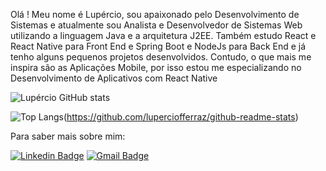 Olá ! Meu nome é Lupércio, sou apaixonado pelo Desenvolvimento de Sistemas e atualmente sou Analista e Desenvolvedor de Sistemas Web utilizando a linguagem Java e a arquitetura J2EE. Também estudo React e React Native para Front End e Spring Boot e NodeJs para Back End e já tenho alguns pequenos projetos desenvolvidos. Contudo, o que mais me inspira são as Aplicações Mobile, por isso estou me especializando no Desenvolvimento de Aplicativos com React Native

![Lupércio GitHub stats](https://github-readme-stats.vercel.app/api?username=luperciofferraz&show_icons=true&theme=dracula&count_private=true)


![Top Langs](https://github-readme-stats.vercel.app/api/top-langs/?username=luperciofferraz&layout=compact)(https://github.com/luperciofferraz/github-readme-stats)

Para saber mais sobre mim:

[![Linkedin Badge](https://img.shields.io/badge/-LinkedIn-blue?style=flat-square&logo=Linkedin&logoColor=white&link=https://www.linkedin.com/in/lupercioferraz)](https://www.linkedin.com/in/lupercioferraz)
[![Gmail Badge](https://img.shields.io/badge/-lupercio.ferraz@gmail.com-red?style=flat-square&logo=Gmail&logoColor=white&link=mailto:lupercio.ferraz@gmail.com)](mailto:lupercio.ferraz@gmail.com)
